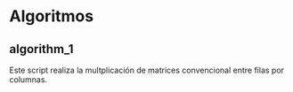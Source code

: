 # Algoritmos
## algorithm_1
Este script realiza la multplicación de matrices convencional entre filas por columnas.
